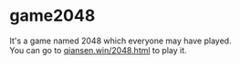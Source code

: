 # game2048
It's a game named 2048 which everyone may have played.<br />
You can go to [qiansen.win/2048.html](http://qiansen.win/2048.html) to play it.
